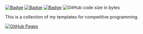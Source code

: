 [![Badge](https://cp-logo.vercel.app/codeforces/12tqian)](https://codeforces.com/profile/12tqian)
[![Badge](https://cp-logo.vercel.app/atcoder/tqian)](https://atcoder.jp/users/tqian)
[![Badge](https://img.shields.io/badge/dynamic/json?color=%23FF0000&label=Codechef&query=%24.rating&url=https%3A%2F%2Fcompetitive-coding-api.herokuapp.com%2Fapi%2Fcodechef%2Ftqian)](https://www.codechef.com/users/tqian)
![GitHub code size in bytes](https://img.shields.io/github/languages/code-size/12tqian/cp-library?style=flat-square)

This is a collection of my templates for competitive programming. 

[![GitHub Pages](https://img.shields.io/static/v1?label=GitHub+Pages&message=Homepage+&color=brightgreen&logo=github)](https://12tqian.github.io/cp-library)
